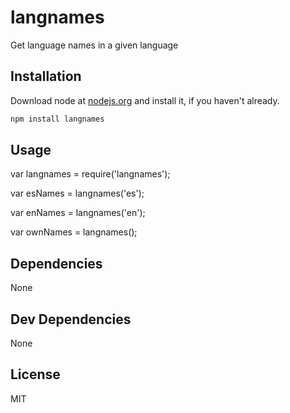 # langnames 

Get language names in a given language

## Installation

Download node at [nodejs.org](http://nodejs.org) and install it, if you haven't already.

```sh
npm install langnames
```

## Usage

var langnames = require('langnames');

var esNames = langnames('es');

var enNames = langnames('en');

var ownNames = langnames();


## Dependencies

None

## Dev Dependencies

None


## License

MIT

